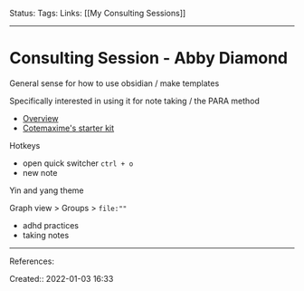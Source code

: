 Status: 
Tags: 
Links: [[My Consulting Sessions]]
___
# Consulting Session - Abby Diamond
General sense for how to use obsidian / make templates

Specifically interested in using it for note taking / the PARA method
- [Overview](https://fortelabs.co/blog/para/)
- [Cotemaxime's starter kit](https://forum.obsidian.md/t/para-starter-kit/223)

Hotkeys
- open quick switcher `ctrl + o`
- new note

Yin and yang theme

Graph view > Groups > `file:""`

- adhd practices
- taking notes
___
References:

Created:: 2022-01-03 16:33
